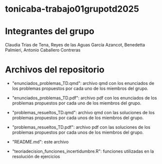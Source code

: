 # tonicaba-trabajo01grupotd2025

# Integrantes del grupo

Claudia Trias de Tena, Reyes de las Aguas García Azancot, Benedetta Palmieri, Antonio Caballero Contreras

# Archivos del repositorio

- "enunciados_problemas_TD.qmd": archivo qmd con los enunciados de los problemas 
propuestos por cada uno de los miembros del grupo.

- "enunciados_problemas_TD.pdf": archivo pdf con los enunciados de los problemas 
propuestos por cada uno de los miembros del grupo.


- "problemas_resueltos_TD.qmd": archivo qmd con las soluciones de los problemas 
propuestos por cada unos de los miembros del grupo.

- "problemas_resueltos_TD.pdf": archivo pdf con las soluciones de los problemas 
propuestos por cada unos de los miembros del grupo.


- "README.md": este archivo

- "teoriadecision_funciones_incertidumbre.R": funciones utilizadas en la resolución de ejercicios
